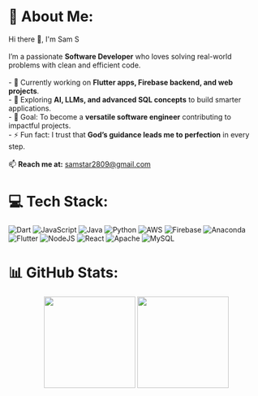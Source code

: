 # 💫 About Me:
Hi there 👋, I'm Sam S   <br><br>I’m a passionate **Software Developer** who loves solving real-world problems with clean and efficient code.<br>  <br>- 🔭 Currently working on **Flutter apps, Firebase backend, and web projects**.  <br>- 🌱 Exploring **AI, LLMs, and advanced SQL concepts** to build smarter applications.  <br>- 🎯 Goal: To become a **versatile software engineer** contributing to impactful projects.  <br>- ⚡ Fun fact: I trust that **God’s guidance leads me to perfection** in every step.  <br><br>📫 **Reach me at:** samstar2809@gmail.com

# 💻 Tech Stack:
![Dart](https://img.shields.io/badge/dart-%230175C2.svg?style=plastic&logo=dart&logoColor=white) ![JavaScript](https://img.shields.io/badge/javascript-%23323330.svg?style=plastic&logo=javascript&logoColor=%23F7DF1E) ![Java](https://img.shields.io/badge/java-%23ED8B00.svg?style=plastic&logo=openjdk&logoColor=white) ![Python](https://img.shields.io/badge/python-3670A0?style=plastic&logo=python&logoColor=ffdd54) ![AWS](https://img.shields.io/badge/AWS-%23FF9900.svg?style=plastic&logo=amazon-aws&logoColor=white) ![Firebase](https://img.shields.io/badge/firebase-%23039BE5.svg?style=plastic&logo=firebase) ![Anaconda](https://img.shields.io/badge/Anaconda-%2344A833.svg?style=plastic&logo=anaconda&logoColor=white) ![Flutter](https://img.shields.io/badge/Flutter-%2302569B.svg?style=plastic&logo=Flutter&logoColor=white) ![NodeJS](https://img.shields.io/badge/node.js-6DA55F?style=plastic&logo=node.js&logoColor=white) ![React](https://img.shields.io/badge/react-%2320232a.svg?style=plastic&logo=react&logoColor=%2361DAFB) ![Apache](https://img.shields.io/badge/apache-%23D42029.svg?style=plastic&logo=apache&logoColor=white) ![MySQL](https://img.shields.io/badge/mysql-4479A1.svg?style=plastic&logo=mysql&logoColor=white)

# 📊 GitHub Stats:
<p align="center">
  <img src="https://nirzak-streak-stats.vercel.app/?user=SamStar3&theme=dark&hide_border=false" height="180em" />
  <img src="https://github-readme-stats.vercel.app/api/top-langs/?username=SamStar3&theme=dark&hide_border=false&include_all_commits=true&count_private=false&layout=compact" height="180em" />
</p>

<!-- Proudly created with GPRM ( https://gprm.itsvg.in ) -->

